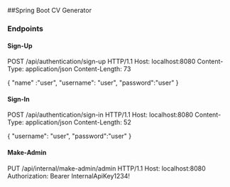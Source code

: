 ##Spring Boot CV Generator

### Endpoints

#### Sign-Up

POST /api/authentication/sign-up HTTP/1.1
Host: localhost:8080
Content-Type: application/json
Content-Length: 73

{
"name" :"user",
"username": "user",
"password":"user"
}

#### Sign-In

POST /api/authentication/sign-in HTTP/1.1
Host: localhost:8080
Content-Type: application/json
Content-Length: 52

{
"username": "user",
"password":"user"
}

#### Make-Admin

PUT /api/internal/make-admin/admin HTTP/1.1
Host: localhost:8080
Authorization: Bearer InternalApiKey1234!